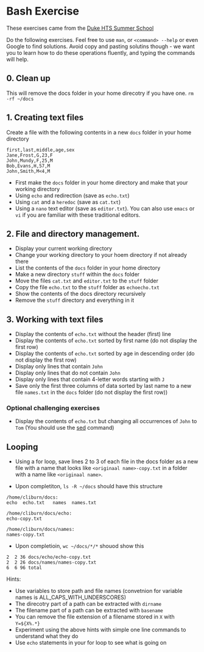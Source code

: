 # Bash Exercise

These exercises came from the [Duke HTS Summer School](https://people.duke.edu/~ccc14/duke-hts-2018/janice/2_Intro_to_Unix_and_bash.html)

Do the following exercises. Feel free to use `man`, or `<command> --help` or even Google to find solutions. Avoid copy and pasting solutins though - we want you to learn how to do these operations fluently, and typing the commands will help.

## 0. Clean up

This will remove the docs folder in your home direcotry if you have one.
`
rm -rf ~/docs
`

## 1. Creating text files

Create a file with the following contents in a new `docs` folder in your home directory

```
first,last,middle,age,sex
Jane,Frost,G,23,F
John,Mundy,F,25,M
Bob,Evans,H,57,M
John,Smith,M<4,M
```

- First make the `docs` folder in your home directory and make that your working directory
- Using `echo` and redirection (save as `echo.txt`)
- Using `cat` and a `heredoc` (save as `cat.txt`)
- Using a `nano` text editor (save as `editor.txt`). You can also use `emacs` or `vi` if you are familiar with these traditional editors.


## 2. File and directory management.

- Display your current working directory
- Change your working directory to your hoem directory if not already there
- List the contents of the `docs` folder in your home directory
- Make a new directory `stuff` within the `docs` folder
- Move the files `cat.txt` and `editor.txt` to the `stuff` folder
- Copy the file `echo.txt` to the `stuff` folder as `echoecho.txt`
- Show the contents of the docs directory recursively
- Remove the `stuff` directory and everything in it

## 3. Working with text files

- Display the contents of `echo.txt` without the header (first) line
- Display the contents of `echo.txt` sorted by first name (do not display the first row)
- Display the contents of `echo.txt` sorted by age in descending order (do not display the first row)
- Display only lines that contain `John`
- Display only lines that do not contain `John`
- Display only lines that contain 4-letter words starting with `J`
- Save only the first three columns of data sorted by last name to a new file `names.txt` in the `docs` folder (do not display the first row))

### Optional challenging exercises

- Display the contents of `echo.txt` but changing all occurrences of `John` to `Tom` (You should use the [sed](https://www.geeksforgeeks.org/sed-command-in-linux-unix-with-examples/) command)

## Looping

- Using a for loop, save lines 2 to 3 of each file in the docs folder as a new file with a name that looks like `<originaal name>-copy.txt` in a folder with a name like `<originaal name>`.

- Upon completiton, `ls -R ~/docs` should have this structure

```
/home/cliburn/docs:
echo  echo.txt   names  names.txt

/home/cliburn/docs/echo:
echo-copy.txt

/home/cliburn/docs/names:
names-copy.txt
```

- Upon completioin, `wc ~/docs/*/*` shouod show this

```
2  2 36 docs/echo/echo-copy.txt
2  2 26 docs/names/names-copy.txt
6  6 96 total
```

Hints:

- Use variables to store path and file names (convetnion for variable names is ALL_CAPS_WITH_UNDERSCORES)
- The direcotry part of a path can be extracted with `dirname`
- The filename part of a path can be extracted with `basename`
- You can remove the file extension of a filename stored in `X` with `Y=${X%.*}`
- Experiment using the above hints with simple one line commands to understand what they do
- Use `echo` statements in your for loop to see what is going on


